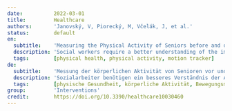```yaml
---
date:          2022-03-01
title:         Healthcare
authors:       'Janovský, V, Piorecký, M, Včelák, J, et al.'
status:        default
en:
  subtitle:    'Measuring the Physical Activity of Seniors before and during COVID-19 Restrictions in the Czech Republic'
  description: 'Social workers require a better understanding of the impact of pandemic measures on the level of physical activity of their clients to better target client activation. In this retrospective tracker-based study (two years of measurement), we examined changes in the physical activity of the elderly population (204 participants with an average age of 84.5 years) in the Czech Republic as a result of measures to prevent the spread of COVID-19. Physical activity was statistically compared according to the physical, demographic and social conditions of the participants. In addition to observing the expected activity decrease during the COVID-19 pandemic, we made several hypotheses based on the sex, age group, body mass index, type of housing (apartment or house) and size of the city of residence. We found that 33% of the 204 participants had increased levels of physical activity in the period following the COVID-19 pandemic outbreak in Central Europe. We found that the size of the city where the seniors lived and the type of housing did not affect the general level of physical activity. When comparing physical acquisition rates in each month of 2019 and 2020, we saw the largest declines in April and May 2020, that is, one month after the start of the lockdown. '
  tags:        [physical health, physical activity, motion tracker]
de:
  subtitle:    'Messung der körperlichen Aktivität von Senioren vor und während der COVID-19-Beschränkungen in der Tschechischen Republik'
  description: 'Sozialarbeiter benötigen ein besseres Verständnis der Auswirkungen von Pandemiemaßnahmen auf den Grad der körperlichen Aktivität ihrer Klienten, um die Aktivierung der Klienten besser steuern zu können. In dieser retrospektiven, auf einem Tracker basierenden Studie (zwei Messjahre) untersuchten wir die Veränderungen in der körperlichen Aktivität der älteren Bevölkerung (204 Teilnehmer mit einem Durchschnittsalter von 84,5 Jahren) in der Tschechischen Republik als Folge der Maßnahmen zur Verhinderung der Ausbreitung von COVID-19. Die körperliche Aktivität wurde in Abhängigkeit von den körperlichen, demografischen und sozialen Bedingungen der Teilnehmer statistisch verglichen. Neben der Beobachtung des erwarteten Rückgangs der körperlichen Aktivität während der COVID-19-Pandemie stellten wir mehrere Hypothesen auf, die sich auf das Geschlecht, die Altersgruppe, den Body-Mass-Index, die Art der Unterbringung (Wohnung oder Haus) und die Größe des Wohnortes stützten. Wir fanden heraus, dass 33 % der 204 Teilnehmer in der Zeit nach dem Ausbruch der COVID-19-Pandemie in Mitteleuropa ein erhöhtes Maß an körperlicher Aktivität aufwiesen. Wir stellten fest, dass die Größe der Stadt, in der die Senioren lebten, und die Art der Wohnung keinen Einfluss auf das allgemeine Niveau der körperlichen Aktivität hatten. Beim Vergleich der körperlichen Erwerbsquoten in den einzelnen Monaten der Jahre 2019 und 2020 sahen wir die größten Rückgänge im April und Mai 2020, d. h. einen Monat nach Beginn des Lockdown.' 
  tags:        [physische Gesundheit, körperliche Aktivität, Bewegungsmesser]
group:         'Interventions'
credit:        https://doi.org/10.3390/healthcare10030460
---
```


